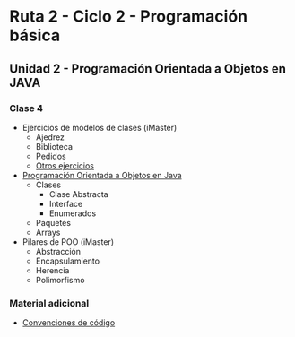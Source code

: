 # Ruta 2 - Ciclo 2 - Programación básica

## Unidad 2 - Programación Orientada a Objetos en JAVA
### Clase 4
* Ejercicios de modelos de clases (iMaster)
  * Ajedrez
  * Biblioteca
  * Pedidos
  * [Otros ejercicios](ejercicios.md)
* [Programación Orientada a Objetos en Java](poo_java.ipynb)
  * Clases
    * Clase Abstracta
    * Interface
    * Enumerados
  * Paquetes
  * Arrays
* Pilares de POO (iMaster)
  * Abstracción
  * Encapsulamiento
  * Herencia
  * Polimorfismo

### Material adicional
* [Convenciones de código](https://imaster.academy/contenidos-tematicos/programacion/Unidad2/ConvencionesCodigoJava.pdf)